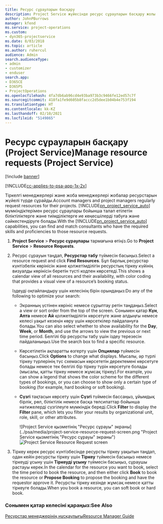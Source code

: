 ```yaml
---
title: Ресурс сұрауларын басқару
description: Project Service жүйесінде ресурс сұрауларын басқару жолы
author: JohnPBurrows
manager: kfend
ms.service: project-operations
ms.custom:
- dyn365-projectservice
ms.date: 8/03/2018
ms.topic: article
ms.author: ruhercul
audience: Admin
search.audienceType:
- admin
- customizer
- enduser
search.app:
- D365CE
- D365PS
- ProjectOperations
ms.openlocfilehash: 4fa7db6ab96cd4e93ba973b3c9466fe12ed57c7f
ms.sourcegitcommit: 418fa1fe9d605b8faccc2d5dee1b04b4e753f194
ms.translationtype: HT
ms.contentlocale: kk-KZ
ms.lasthandoff: 02/10/2021
ms.locfileid: "5149865"
---
```

# <a name="manage-resource-requests-project-service"></a><span data-ttu-id="2b268-103">Ресурс сұрауларын басқару (Project Service)</span><span class="sxs-lookup"><span data-stu-id="2b268-103">Manage resource requests (Project Service)</span></span>

[!include [banner](../includes/psa-now-project-operations.md)]

[!INCLUDE[cc-applies-to-psa-app-1x-2x](../includes/cc-applies-to-psa-app-1x-2x.md)]

<span data-ttu-id="2b268-104">Тіркелгі менеджерлері және жоба менеджерлері жобалар ресурстарын жүйелі түрде сұрайды.</span><span class="sxs-lookup"><span data-stu-id="2b268-104">Account managers and project managers regularly request resources for their projects.</span></span> <span data-ttu-id="2b268-105">[!INCLUDE[pn_project_service_auto](../includes/pn-project-service-auto.md)] мүмкіндіктерімен ресурс сұраулары бойынша талап етілетін біліктіліктерге және тиімділіктерге ие кеңесшілерді табуға және сәйкестендіруге болады.</span><span class="sxs-lookup"><span data-stu-id="2b268-105">With the [!INCLUDE[pn_project_service_auto](../includes/pn-project-service-auto.md)] capabilities, you can find and match consultants who have the required skills and proficiencies to those resource requests.</span></span>  
  
1. <span data-ttu-id="2b268-106">**Project Service** > **Ресурс сұраулары** тармағына өтіңіз.</span><span class="sxs-lookup"><span data-stu-id="2b268-106">Go to **Project Service** > **Resource Requests**.</span></span>  
  
2. <span data-ttu-id="2b268-107">Ресурс сұрауын таңдап, **Ресурстар табу** түймесін басыңыз.</span><span class="sxs-lookup"><span data-stu-id="2b268-107">Select a resource request and click **Find Resources**.</span></span> <span data-ttu-id="2b268-108">Бұл барлық ресурстар күнтізбелік көрінісін және қолжетімділігін ресурстың тіркеу күйінің визуалды көрінісін беретін түсті кодпен көрсетеді.</span><span class="sxs-lookup"><span data-stu-id="2b268-108">This shows a calendar view of all resources and their availability, with color coding that provides a visual view of a resource’s booking status.</span></span>  
  
    <span data-ttu-id="2b268-109">Іздеуді оңтайландыру үшін келесінің бірін орындаңыз:</span><span class="sxs-lookup"><span data-stu-id="2b268-109">Do any of the following to optimize your search:</span></span>  
  
   -   <span data-ttu-id="2b268-110">Экранның үстінен көрініс немесе сұрыптау ретін таңдаңыз.</span><span class="sxs-lookup"><span data-stu-id="2b268-110">Select a view or sort order from the top of the screen.</span></span> <span data-ttu-id="2b268-111">Сонымен қатар **Күн**, **Апта** немесе **Ай** қолжетімділігін көрсетуге және алдыңғы немесе келесі уақыт кезеңін көру үшін көрсеткілер пайдалануға болады.</span><span class="sxs-lookup"><span data-stu-id="2b268-111">You can also select whether to show availability for the **Day**, **Week**, or **Month**, and use the arrows to view the previous or next time period.</span></span> <span data-ttu-id="2b268-112">Белгілі бір ресурсты табу үшін іздеу терезесін пайдаланыңыз.</span><span class="sxs-lookup"><span data-stu-id="2b268-112">Use the search box to find a specific resource.</span></span>  
  
   -   <span data-ttu-id="2b268-113">Көрсетілетін ақпаратты өзгерту үшін **Опциялар** түймесін басыңыз.</span><span class="sxs-lookup"><span data-stu-id="2b268-113">Click **Options** to change what displays.</span></span> <span data-ttu-id="2b268-114">Мысалы, әр түрлі тіркеу түрлерінің түс схемасын көрсететін деректемені көрсетуге болады немесе тек белгілі бір тіркеу түрін көрсетуге болады (мысалы, қатты тіркеу немесе жұмсақ тіркеу).</span><span class="sxs-lookup"><span data-stu-id="2b268-114">For example, you can show a legend that shows the color scheme for the different types of bookings, or you can choose to show only a certain type of booking (for example, hard booking or soft booking).</span></span>  
  
   -   <span data-ttu-id="2b268-115">**Сүзгі** тақтасын көрсету үшін **Сүзгі** түймесін бассаңыз, ұйымдық бірлік, рөл, біліктілік немесе басқа төлсипаттар бойынша нәтижелерді сүзгілеуге мүмкіндік береді.</span><span class="sxs-lookup"><span data-stu-id="2b268-115">Click **Filter** to display the **Filter** pane, which lets you filter your results by organizational unit, role, skill, or other attributes.</span></span>  
  
       <span data-ttu-id="2b268-116">![Project Service қызметінің "Ресурс сұрауы" экраны](../psa/media/project-service-resource-request-screen.png "Project Service қызметінің "Ресурс сұрауы" экраны")</span><span class="sxs-lookup"><span data-stu-id="2b268-116">![Project Service Resource Request screen](../psa/media/project-service-resource-request-screen.png "Project Service Resource Request screen")</span></span>  
  
3. <span data-ttu-id="2b268-117">Тіркеу керек ресурс күнтізбесінде ресурсты тіркеу уақытын таңдап, одан кейін ресурсты тіркеу үшін **Тіркеу** түймесін басыңыз немесе тіркеуді ұсыну үшін **Тіркеуді ұсыну** түймесін басыңыз, сұраушы растауы керек.</span><span class="sxs-lookup"><span data-stu-id="2b268-117">In the calendar for the resource you want to book, select the time period to book the resource, and then either click **Book** to book the resource or **Propose Booking** to propose the booking and have the requestor approve it.</span></span> <span data-ttu-id="2b268-118">Ресурсты тіркеу кезінде жұмсақ немесе қатты тіркеуге болады.</span><span class="sxs-lookup"><span data-stu-id="2b268-118">When you book a resource, you can soft book or hard book.</span></span>  
  
### <a name="see-also"></a><span data-ttu-id="2b268-119">Сонымен қатар келесіні қараңыз:</span><span class="sxs-lookup"><span data-stu-id="2b268-119">See Also</span></span>  
 [<span data-ttu-id="2b268-120">Ресурстар менеджерінің нұсқаулығы</span><span class="sxs-lookup"><span data-stu-id="2b268-120">Resource Manager Guide</span></span>](../psa/resource-manager-guide.md)

